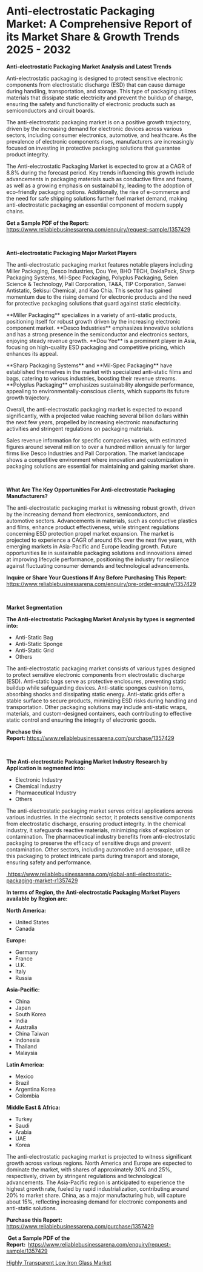 <p><h1>Anti-electrostatic Packaging Market: A Comprehensive Report of its Market Share & Growth Trends 2025 - 2032</h1></p><p><strong>Anti-electrostatic Packaging Market Analysis and Latest Trends</strong></p>
<p><p>Anti-electrostatic packaging is designed to protect sensitive electronic components from electrostatic discharge (ESD) that can cause damage during handling, transportation, and storage. This type of packaging utilizes materials that dissipate static electricity and prevent the buildup of charge, ensuring the safety and functionality of electronic products such as semiconductors and circuit boards.</p><p>The anti-electrostatic packaging market is on a positive growth trajectory, driven by the increasing demand for electronic devices across various sectors, including consumer electronics, automotive, and healthcare. As the prevalence of electronic components rises, manufacturers are increasingly focused on investing in protective packaging solutions that guarantee product integrity.</p><p>The Anti-electrostatic Packaging Market is expected to grow at a CAGR of 8.8% during the forecast period. Key trends influencing this growth include advancements in packaging materials such as conductive films and foams, as well as a growing emphasis on sustainability, leading to the adoption of eco-friendly packaging options. Additionally, the rise of e-commerce and the need for safe shipping solutions further fuel market demand, making anti-electrostatic packaging an essential component of modern supply chains.</p></p>
<p><strong>Get a Sample PDF of the Report:&nbsp;</strong> <a href="https://www.reliablebusinessarena.com/enquiry/request-sample/1357429?utm_campaign=2938&utm_medium=2&utm_source=Github&utm_content=ia&utm_term=02042025&utm_id=anti-electrostatic-packaging">https://www.reliablebusinessarena.com/enquiry/request-sample/1357429</a></p>
<p>&nbsp;</p>
<p><strong>Anti-electrostatic Packaging Major Market Players</strong></p>
<p><p>The anti-electrostatic packaging market features notable players including Miller Packaging, Desco Industries, Dou Yee, BHO TECH, DaklaPack, Sharp Packaging Systems, Mil-Spec Packaging, Polyplus Packaging, Selen Science & Technology, Pall Corporation, TA&A, TIP Corporation, Sanwei Antistatic, Sekisui Chemical, and Kao Chia. This sector has gained momentum due to the rising demand for electronic products and the need for protective packaging solutions that guard against static electricity.</p><p>**Miller Packaging** specializes in a variety of anti-static products, positioning itself for robust growth driven by the increasing electronic component market. **Desco Industries** emphasizes innovative solutions and has a strong presence in the semiconductor and electronics sectors, enjoying steady revenue growth. **Dou Yee** is a prominent player in Asia, focusing on high-quality ESD packaging and competitive pricing, which enhances its appeal.</p><p>**Sharp Packaging Systems** and **Mil-Spec Packaging** have established themselves in the market with specialized anti-static films and bags, catering to various industries, boosting their revenue streams. **Polyplus Packaging** emphasizes sustainability alongside performance, appealing to environmentally-conscious clients, which supports its future growth trajectory.</p><p>Overall, the anti-electrostatic packaging market is expected to expand significantly, with a projected value reaching several billion dollars within the next few years, propelled by increasing electronic manufacturing activities and stringent regulations on packaging materials.</p><p>Sales revenue information for specific companies varies, with estimated figures around several million to over a hundred million annually for larger firms like Desco Industries and Pall Corporation. The market landscape shows a competitive environment where innovation and customization in packaging solutions are essential for maintaining and gaining market share.</p></p>
<p>&nbsp;</p>
<p><strong>What Are The Key Opportunities For Anti-electrostatic Packaging Manufacturers?</strong></p>
<p><p>The anti-electrostatic packaging market is witnessing robust growth, driven by the increasing demand from electronics, semiconductors, and automotive sectors. Advancements in materials, such as conductive plastics and films, enhance product effectiveness, while stringent regulations concerning ESD protection propel market expansion. The market is projected to experience a CAGR of around 6% over the next five years, with emerging markets in Asia-Pacific and Europe leading growth. Future opportunities lie in sustainable packaging solutions and innovations aimed at improving lifecycle performance, positioning the industry for resilience against fluctuating consumer demands and technological advancements.</p></p>
<p><strong>Inquire or Share Your Questions If Any Before Purchasing This Report:</strong> <a href="https://www.reliablebusinessarena.com/enquiry/pre-order-enquiry/1357429?utm_campaign=2938&utm_medium=2&utm_source=Github&utm_content=ia&utm_term=02042025&utm_id=anti-electrostatic-packaging">https://www.reliablebusinessarena.com/enquiry/pre-order-enquiry/1357429</a></p>
<p>&nbsp;</p>
<p><strong>Market Segmentation</strong></p>
<p><strong>The Anti-electrostatic Packaging Market Analysis by types is segmented into:</strong></p>
<p><ul><li>Anti-Static Bag</li><li>Anti-Static Sponge</li><li>Anti-Static Grid</li><li>Others</li></ul></p>
<p><p>The anti-electrostatic packaging market consists of various types designed to protect sensitive electronic components from electrostatic discharge (ESD). Anti-static bags serve as protective enclosures, preventing static buildup while safeguarding devices. Anti-static sponges cushion items, absorbing shocks and dissipating static energy. Anti-static grids offer a stable surface to secure products, minimizing ESD risks during handling and transportation. Other packaging solutions may include anti-static wraps, materials, and custom-designed containers, each contributing to effective static control and ensuring the integrity of electronic goods.</p></p>
<p><strong>Purchase this Report:&nbsp;</strong><a href="https://www.reliablebusinessarena.com/purchase/1357429?utm_campaign=2938&utm_medium=2&utm_source=Github&utm_content=ia&utm_term=02042025&utm_id=anti-electrostatic-packaging">https://www.reliablebusinessarena.com/purchase/1357429</a></p>
<p>&nbsp;</p>
<p><strong>The Anti-electrostatic Packaging Market Industry Research by Application is segmented into:</strong></p>
<p><ul><li>Electronic Industry</li><li>Chemical Industry</li><li>Pharmaceutical Industry</li><li>Others</li></ul></p>
<p><p>The anti-electrostatic packaging market serves critical applications across various industries. In the electronic sector, it protects sensitive components from electrostatic discharge, ensuring product integrity. In the chemical industry, it safeguards reactive materials, minimizing risks of explosion or contamination. The pharmaceutical industry benefits from anti-electrostatic packaging to preserve the efficacy of sensitive drugs and prevent contamination. Other sectors, including automotive and aerospace, utilize this packaging to protect intricate parts during transport and storage, ensuring safety and performance.</p></p>
<p><a href="https://www.reliablebusinessarena.com/global-anti-electrostatic-packaging-market-r1357429?utm_campaign=2938&utm_medium=2&utm_source=Github&utm_content=ia&utm_term=02042025&utm_id=anti-electrostatic-packaging">&nbsp;https://www.reliablebusinessarena.com/global-anti-electrostatic-packaging-market-r1357429</a></p>
<p><strong>In terms of Region, the Anti-electrostatic Packaging Market Players available by Region are:</strong></p>
<p>
    <p> <strong> North America: </strong>
        <ul>
            <li>United States</li>
            <li>Canada</li>
        </ul>
        </p> 
    <p> <strong> Europe: </strong>
        <ul>
            <li>Germany</li>
            <li>France</li>
            <li>U.K.</li>
            <li>Italy</li>
            <li>Russia</li>
        </ul>
        </p> 
    <p> <strong> Asia-Pacific: </strong>
        <ul>
            <li>China</li>
            <li>Japan</li>
            <li>South Korea</li>
            <li>India</li>
            <li>Australia</li>
            <li>China Taiwan</li>
            <li>Indonesia</li>
            <li>Thailand</li>
            <li>Malaysia</li>
        </ul>
        </p> 
    <p> <strong> Latin America: </strong>
        <ul>
            <li>Mexico</li>
            <li>Brazil</li>
            <li>Argentina Korea</li>
            <li>Colombia</li>
        </ul>
        </p> 
    <p> <strong> Middle East & Africa: </strong>
        <ul>
            <li>Turkey</li>
            <li>Saudi</li>
            <li>Arabia</li>
            <li>UAE</li>
            <li>Korea</li>
        </ul>
    </p>
    </p>
<p><p>The anti-electrostatic packaging market is projected to witness significant growth across various regions. North America and Europe are expected to dominate the market, with shares of approximately 30% and 25%, respectively, driven by stringent regulations and technological advancements. The Asia-Pacific region is anticipated to experience the highest growth rate, fueled by rapid industrialization, contributing around 20% to market share. China, as a major manufacturing hub, will capture about 15%, reflecting increasing demand for electronic components and anti-static solutions.</p></p>
<p><strong>Purchase this Report: </strong><a href="https://www.reliablebusinessarena.com/purchase/1357429?utm_campaign=2938&utm_medium=2&utm_source=Github&utm_content=ia&utm_term=02042025&utm_id=anti-electrostatic-packaging">https://www.reliablebusinessarena.com/purchase/1357429</a></p>
<p>&nbsp;<strong>Get a Sample PDF of the Report:&nbsp;&nbsp;</strong><a href="https://www.reliablebusinessarena.com/enquiry/request-sample/1357429?utm_campaign=2938&utm_medium=2&utm_source=Github&utm_content=ia&utm_term=02042025&utm_id=anti-electrostatic-packaging">https://www.reliablebusinessarena.com/enquiry/request-sample/1357429</a></p>
<p><strong></strong></p>
<p><p><a href="https://github.com/donnettaletizia/Market-Research-Report-List-1/blob/main/highly-transparent-low-iron-glass-market.md?utm_campaign=2938&utm_medium=2&utm_source=Github&utm_content=ia&utm_term=02042025&utm_id=anti-electrostatic-packaging">Highly Transparent Low Iron Glass Market</a></p></p>